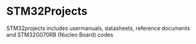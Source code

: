 # STM32Projects
STM32projects includes usermanuals, datasheets, reference documents and STM32G070RB (Nucleo Board) codes
